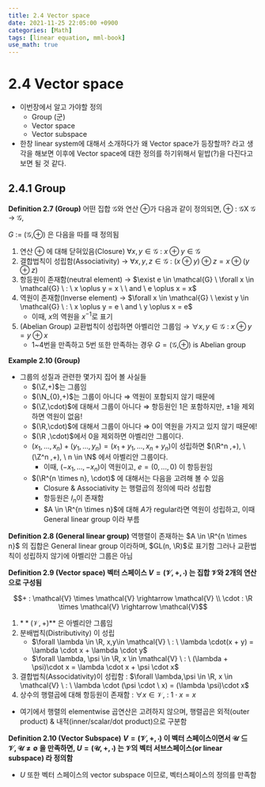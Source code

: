```yaml
---
title: 2.4 Vector space
date: 2021-11-25 22:05:00 +0900
categories: [Math]
tags: [linear equation, mml-book]
use_math: true
---
```

# 2.4 Vector space

- 이번장에서 알고 가야할 정의
    - Group (군)
    - Vector space
    - Vector subspace
- 한창 linear system에 대해서 소개하다가 왜 Vector space가 등장할까? 라고 생각을 해보면 이후에 Vector space에 대한 정의를 하기위해서 밑밥(?)을 다진다고 보면 될 것 같다.

## 2.4.1 Group

**Definition 2.7 (Group)** 어떤 집합 $\mathcal{G}$와 연산 $\oplus$가 다음과 같이 정의되면, $\oplus$ : $\mathcal{G}$X $\mathcal{G}$ → $\mathcal{G}$,

$G$ := ($\mathcal{G}$,$\oplus$) 은 다음을 따를 때 정의됨

1. 연산 $\oplus$ 에 대해 닫혀있음(Closure) $\forall$$x, y \in \mathcal{G} \ : \ x \oplus y \in \mathcal{G}$
2. 결합법칙이 성립함(Associativity) → $\forall x, y, z \in \mathcal{G} \ : \ (x\oplus y )\oplus z = x \oplus(y \oplus z)$
3. 항등원이 존재함(neutral element) → $\exist e \in \mathcal{G} \ \forall x \in \mathcal{G} \ : \ x \oplus y = x \ \ and \ e \oplus x = x$
4. 역원이 존재함(Inverse element) → $\forall x \in \mathcal{G} \ \exist y \in \mathcal{G} \ : \ x \oplus y = e \ and \ y \oplus x = e$
    - 이때, $x$의 역원을 $x^{-1}$로 표기
5. (Abelian Group) 교환법칙이 성립하면 아벨리안 그룹임 → $\forall x, y \in \mathcal{G} \ : \ x \oplus y = y \oplus x$
    - 1~4번을 만족하고 5번 또한 만족하는 경우 $G = ($$\mathcal{G}$,$\oplus )$ is Abelian group

**Example 2.10 (Group)** 

- 그룹의 성질과 관련한 몇가지 집어 볼 사실들
    - $(\Z,+)$는 그룹임
    - $(\N_{0},+)$는 그룹이 아니다 ⇒ 역원이 포함되지 않기 때문에
    - $(\Z,\cdot)$에 대해서 그룹이 아니다 ⇒ 항등원인 1은 포함하지만, $\pm1$을 제외하면 역원이 없음!
    - $(\R,\cdot)$에 대해서 그룹이 아니다 ⇒ 0이 역원을 가지고 있지 않기 때문에!
    - $(\R ,\cdot)$에서 0을 제외하면 아벨리안 그룹이다.
    - $(x_1,...,x_n) + (y_1,...,y_n) = (x_1 + y_1,...,x_n+y_n)$이 성립하면 
    $(\R^n ,+), \ (\Z^n ,+), \ n \in \N$ 에서 아벨리안 그룹이다.
        - 이때,  $(-x_1,...,-x_n)$이 역원이고, $e = (0,...,0)$ 이 항등원임
    - $(\R^{n \times n}, \cdot)$ 에 대해서는 다음을 고려해 볼 수 있음
        - Closure & Associativity 는 행렬곱의 정의에 따라 성립함
        - 항등원은 $I_n$이 존재함
        - $A \in \R^{n \times n}$에 대해 $A$가 regular라면 역원이 성립하고, 이때 General linear group 이라 부름
        

**Definition 2.8 (General linear group)** 역행렬이 존재하는 $A \in \R^{n \times n}$ 의 집합은 General linear group 이라하며, $GL(n, \R)$로 표기함 그러나 교환법칙이 성립하지 않기에 아벨리안 그룹은 아님

**Definition 2.9 (Vector space) 벡터 스페이스 $V = (\mathcal{V}, +, \cdot)$ 는 집합 $\mathcal{V}$와 2개의 연산으로 구성됨**

$$+ : \mathcal{V} \times \mathcal{V} \rightarrow \mathcal{V} \\ \cdot : \R \times \mathcal{V} \rightarrow \mathcal{V}$$

1. $**(\mathcal{V}, +)$** 은 아벨리안 그룹임
2. 분배법칙(Distributivity) 이 성립
    - $\forall \lambda \in \R, x,y\in \mathcal{V} \ : \ \lambda \cdot(x + y) = \lambda \cdot x + \lambda \cdot y$
    - $\forall \lambda, \psi \in \R, x \in \mathcal{V} \ : \ (\lambda + \psi)\cdot x = \lambda \cdot x + \psi \cdot x$
3. 결합법칙(Associdativity)이 성립함 : $\forall \lambda,\psi \in \R, x \in \mathcal{V} \ : \ \lambda \cdot (\psi \cdot \ x) = (\lambda \psi)\cdot x$
4. 상수의 행렬곱에 대해 항등원이 존재함 : $\forall x \in \mathcal{V}, \ : \ 1\cdot x = x$

- 여기에서 행렬의 elementwise 곱연산은 고려하지 않으며, 행렬곱은 외적(outer product) & 내적(inner/scalar/dot product)으로 구분함

**Definition 2.10 (Vector Subspace)**  **$V = (\mathcal{V}, +, \cdot)$ 이 벡터 스페이스이면서 $\mathcal{U} \subseteq \mathcal{V}, \mathcal{U} \ne \emptyset$ 을 만족하면,  $U = (\mathcal{U}, +, \cdot)$ 는 $\mathcal{V}$의 벡터 서브스페이스(or linear subspace) 라 정의함**

- $U$ 또한 벡터 스페이스의 vector subspace 이므로, 벡터스페이스의 정의를 만족함
